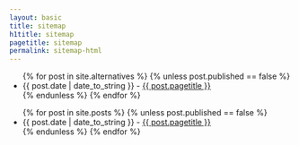 ```yaml
---
layout: basic
title: sitemap
h1title: sitemap
pagetitle: sitemap
permalink: sitemap-html
---
```


<ul>
{% for post in site.alternatives %}
   {% unless post.published == false %}    
   <li>{{ post.date | date_to_string }} - <a href="{{ site.url }}{{ post.url }}">{{ post.pagetitle }}</a>
   </li>
   {% endunless %}
 {% endfor %}
</ul>

<ul>
{% for post in site.posts %}
   {% unless post.published == false %}    
   <li>{{ post.date | date_to_string }} - <a href="{{ site.url }}{{ post.url }}">{{ post.pagetitle }}</a>
   </li>
   {% endunless %}
 {% endfor %}
</ul>
